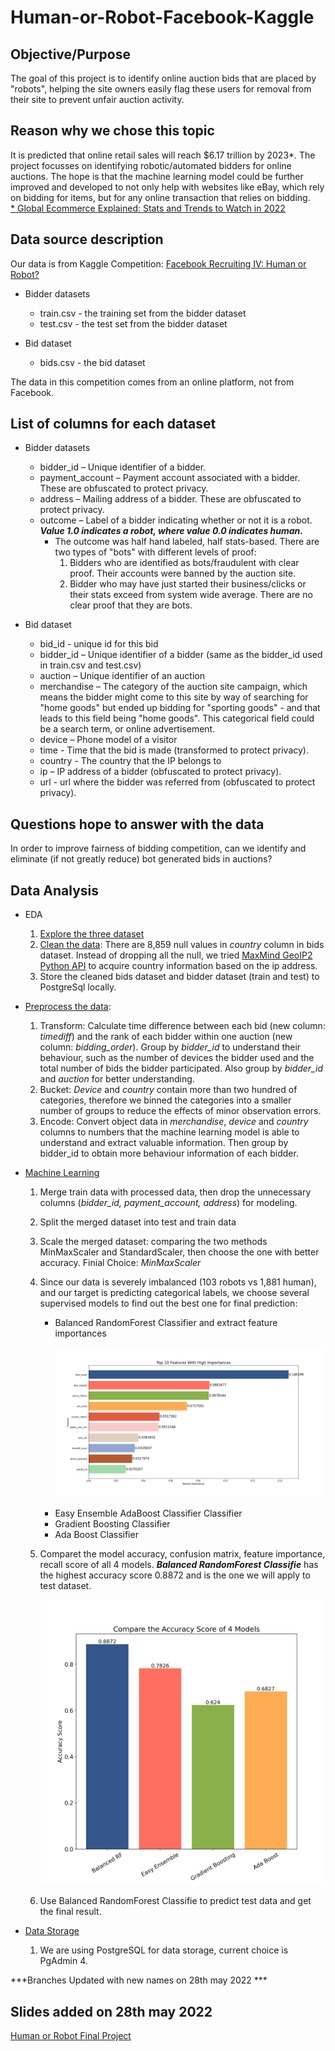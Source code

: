 # Human-or-Robot-Facebook-Kaggle

## Objective/Purpose
The goal of this project is to identify online auction bids that are placed by "robots", helping the site owners easily flag these users for removal from their site to prevent unfair auction activity. 

## Reason why we chose this topic
It is predicted that online retail sales will reach $6.17 trillion by 2023*. The project focusses on identifying robotic/automated bidders for online auctions. The hope is that the machine learning model could be further improved and developed to not only help with websites like eBay, which rely on bidding for items, but for any online transaction that relies on bidding.
<br>[* Global Ecommerce Explained: Stats and Trends to Watch in 2022](https://www.shopify.ca/enterprise/global-ecommerce-statistics#3)

## Data source description
Our data is from Kaggle Competition: [Facebook Recruiting IV: Human or Robot?](https://www.kaggle.com/competitions/facebook-recruiting-iv-human-or-bot/data)
- Bidder datasets
  - train.csv - the training set from the bidder dataset
  - test.csv - the test set from the bidder dataset

- Bid dataset<br />
  - bids.csv - the bid dataset <br>

The data in this competition comes from an online platform, not from Facebook.

## List of columns for each dataset
- Bidder datasets
  - bidder_id – Unique identifier of a bidder.
  - payment_account – Payment account associated with a bidder. These are obfuscated to protect privacy. 
  - address – Mailing address of a bidder. These are obfuscated to protect privacy. 
  - outcome – Label of a bidder indicating whether or not it is a robot. ***Value 1.0 indicates a robot, where value 0.0 indicates human.*** 
    - The outcome was half hand labeled, half stats-based. There are two types of "bots" with different levels of proof:
      1. Bidders who are identified as bots/fraudulent with clear proof. Their accounts were banned by the auction site.
      2. Bidder who may have just started their business/clicks or their stats exceed from system wide average. There are no clear proof that they are bots. <br />
      
- Bid dataset
  - bid_id - unique id for this bid
  - bidder_id – Unique identifier of a bidder (same as the bidder_id used in train.csv and test.csv)
  - auction – Unique identifier of an auction
  - merchandise –  The category of the auction site campaign, which means the bidder might come to this site by way of searching for "home goods" but ended up bidding  for "sporting goods" - and that leads to this field being "home goods". This categorical field could be a search term, or online advertisement. 
  - device – Phone model of a visitor
  - time - Time that the bid is made (transformed to protect privacy).
  - country - The country that the IP belongs to
  - ip – IP address of a bidder (obfuscated to protect privacy).
  - url - url where the bidder was referred from (obfuscated to protect privacy). 


## Questions hope to answer with the data
In order to improve fairness of bidding competition, can we identify and eliminate (if not greatly reduce) bot generated bids in auctions? </br>

## Data Analysis
- EDA
  1.	[Explore the three dataset](https://github.com/Marwan-Takrouri/Human-or-Robot-Facebook-Kaggle/blob/main/Explore_the_data.ipynb)
  2.	[Clean the data](https://github.com/Marwan-Takrouri/Human-or-Robot-Facebook-Kaggle/blob/main/Data_Cleaning.ipynb): There are 8,859 null values in *country* column in bids dataset. Instead of dropping all the null, we tried [MaxMind GeoIP2 Python API](https://geoip2.readthedocs.io/en/latest/) to acquire country information based on the ip address.
  3.	Store the cleaned bids dataset and bidder dataset (train and test) to PostgreSql locally.
- [Preprocess the data](https://github.com/Marwan-Takrouri/Human-or-Robot-Facebook-Kaggle/blob/main/Preprocessing_the_data.ipynb): 
  1. Transform: Calculate time difference between each bid (new column: *timediff*) and the rank of each bidder within one auction (new column: *bidding_order*). Group by *bidder_id* to understand their behaviour, such as the number of devices the bidder used and the total number of bids the bidder participated. Also group by *bidder_id* and *auction* for better understanding.
  2. Bucket: *Device* and *country* contain more than two hundred of categories, therefore we binned the categories into a smaller number of groups to reduce the effects of minor observation errors.
  3. Encode: Convert object data in <i>merchandise</i>, *device* and *country* columns to numbers that the machine learning model is able to understand and extract valuable information. Then group by bidder_id to obtain more behaviour information of each bidder.
 
- [Machine Learning](https://github.com/Marwan-Takrouri/Human-or-Robot-Facebook-Kaggle/blob/main/Modeling.ipynb)
  1.  Merge train data with processed data, then drop the unnecessary columns (*bidder_id, payment_account, address*) for modeling.
  2.	Split the merged dataset into test and train data
  3.	Scale the merged dataset: comparing the two methods MinMaxScaler and StandardScaler, then choose the one with better accuracy. Finial Choice: *MinMaxScaler*
  4.	Since our data is severely imbalanced (103 robots vs 1,881 human), and our target is predicting categorical labels, we choose several supervised models to find out the best one for final prediction: 
          - Balanced RandomForest Classifier and extract feature importances
          <br> <p align="center"> <img src="https://github.com/Marwan-Takrouri/Human-or-Robot-Facebook-Kaggle/blob/Codes/Images/Importances.png"> </p>
          - Easy Ensemble AdaBoost Classifier Classifier
          - Gradient Boosting Classifier
          - Ada Boost Classifier
  5.	Comparet the model accuracy, confusion matrix, feature importance, recall score of all 4 models. ***Balanced RandomForest Classifie*** has the highest accuracy score 0.8872 and is the one we will apply to test dataset. 
 <br> <p align="center"> <img src="https://github.com/Marwan-Takrouri/Human-or-Robot-Facebook-Kaggle/blob/main/Images/model_comparision.png"> </p> 
  
  6.	Use Balanced RandomForest Classifie to predict test data and get the final result.
  
- [Data Storage](https://github.com/Marwan-Takrouri/Human-or-Robot-Facebook-Kaggle/tree/main/Database)
  1. We are using PostgreSQL for data storage, current choice is PgAdmin 4.

***Branches Updated with new names on 28th may 2022 ***


## Slides added on 28th may 2022
[Human or Robot Final Project](https://docs.google.com/presentation/d/e/2PACX-1vSAzBq0DW5q_teQ5KHmgzMkcZCFw8pFGJNL2bPyhPEparlof1yy_QKsOJSAPeR7BDSdQrDo2pbZu2Dh/pub?start=false&loop=false&delayms=3000)

